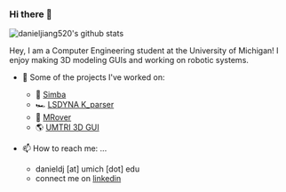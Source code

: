 ### Hi there 👋

![danieljiang520's github stats](https://github-readme-stats-sigma-five.vercel.app/api?username=danieljiang520&count_private=true)

Hey, I am a Computer Engineering student at the University of Michigan! I enjoy making 3D modeling GUIs and working on robotic systems.

- 🔭 Some of the projects I've worked on:
  - :dog: [Simba](https://github.com/danieljiang520/Simba)
  - 🏎️ [LSDYNA K_parser](https://github.com/danieljiang520/K_parser)
  - :rocket: [MRover](https://github.com/umrover/mrover-workspace)
  - :earth_americas: [UMTRI 3D GUI](https://github.com/danieljiang520/UMTRI_3DGUI)

- 📫 How to reach me: ...
  - danieldj [at] umich [dot] edu
  - connect me on [linkedin](https://www.linkedin.com/in/danieljiangdj/)
